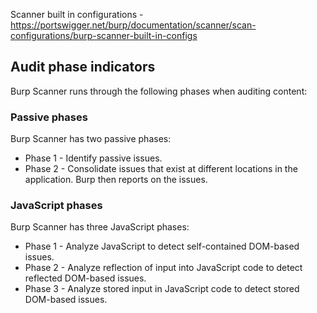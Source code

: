 
Scanner built in configurations - https://portswigger.net/burp/documentation/scanner/scan-configurations/burp-scanner-built-in-configs
## Audit phase indicators

Burp Scanner runs through the following phases when auditing content:

### Passive phases

Burp Scanner has two passive phases:

- Phase 1 - Identify passive issues.
- Phase 2 - Consolidate issues that exist at different locations in the application. Burp then reports on the issues.




### JavaScript phases

Burp Scanner has three JavaScript phases:

- Phase 1 - Analyze JavaScript to detect self-contained DOM-based issues.
- Phase 2 - Analyze reflection of input into JavaScript code to detect reflected DOM-based issues.
- Phase 3 - Analyze stored input in JavaScript code to detect stored DOM-based issues.